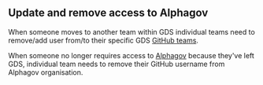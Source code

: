## Update and remove access to Alphagov

When someone moves to another team within GDS individual teams need to remove/add user from/to their specific GDS [GitHub teams][].

When someone no longer requires access to [Alphagov][] because they've left GDS, individual team needs to remove their GitHub username from Alphagov organisation.


[Alphagov]: https://github.com/alphagov/
[Github teams]: https://github.com/orgs/alphagov/teams
